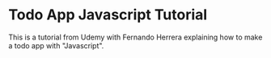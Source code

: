 # Todo App Javascript Tutorial

This is a tutorial from Udemy with Fernando Herrera explaining how to make a todo app with "Javascript".
